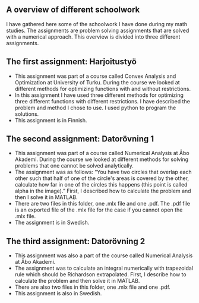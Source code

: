 ## A overview of different schoolwork
I have gathered here some of the schoolwork I have done during my math studies. The assignments are problem solving assignments that are solved with a numerical approach. This overview is divided into three different assignments.

## The first assignment: Harjoitustyö
* This assignment was part of a course called Convex Analysis and Optimization at University of Turku. During the course we looked at different methods for optimizing functions with and without restrictions. 
* In this assignment I have used three different methods for optimizing three different functions with different restrictions. I have described the problem and method I chose to use. I used python to program the solutions. 
* This assignment is in Finnish. 

## The second assignment: Datorövning 1
* This assignment was part of a course called Numerical Analysis at Åbo Akademi. During the course we looked at different methods for solving problems that one cannot be solved analytically. 
* The assignment was as follows: “You have two circles that overlap each other such that half of one of the circle's areas is covered by the other, calculate how far in one of the circles this happens (this point is called alpha in the image).” First, I described how to calculate the problem and then I solve it in MATLAB.
* There are two files in this folder, one .mlx file and one .pdf. The .pdf file is an exported file of the .mlx file for the case if you cannot open the .mlx file. 
* The assignment is in Swedish.  

## The third assignment: Datorövning 2
* This assignment was also a part of the course called Numerical Analysis at Åbo Akademi. 
* The assignment was to calculate an integral numerically with trapezoidal rule which should be Richardson extrapolated. First, I describe how to calculate the problem and then  solve it in MATLAB.
* There are also two files in this folder, one .mlx file and one .pdf. 
* This assignment is also in Swedish. 
